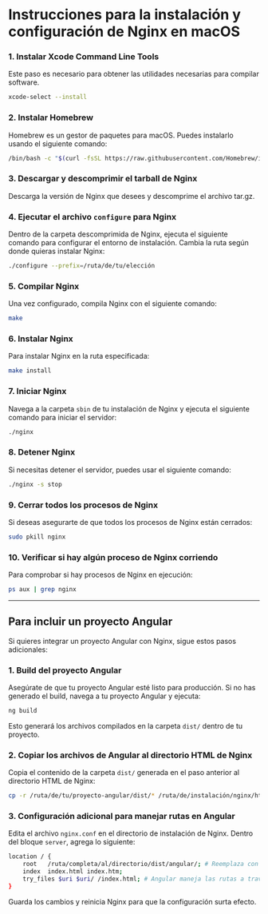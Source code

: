 
# Instrucciones para la instalación y configuración de Nginx en macOS

### 1. Instalar Xcode Command Line Tools
Este paso es necesario para obtener las utilidades necesarias para compilar software.

```bash
xcode-select --install
```

### 2. Instalar Homebrew
Homebrew es un gestor de paquetes para macOS. Puedes instalarlo usando el siguiente comando:

```bash
/bin/bash -c "$(curl -fsSL https://raw.githubusercontent.com/Homebrew/install/HEAD/install.sh)"
```

### 3. Descargar y descomprimir el tarball de Nginx
Descarga la versión de Nginx que desees y descomprime el archivo tar.gz.

### 4. Ejecutar el archivo `configure` para Nginx
Dentro de la carpeta descomprimida de Nginx, ejecuta el siguiente comando para configurar el entorno de instalación. Cambia la ruta según donde quieras instalar Nginx:

```bash
./configure --prefix=/ruta/de/tu/elección
```

### 5. Compilar Nginx
Una vez configurado, compila Nginx con el siguiente comando:

```bash
make
```

### 6. Instalar Nginx
Para instalar Nginx en la ruta especificada:

```bash
make install
```

### 7. Iniciar Nginx
Navega a la carpeta `sbin` de tu instalación de Nginx y ejecuta el siguiente comando para iniciar el servidor:

```bash
./nginx
```

### 8. Detener Nginx
Si necesitas detener el servidor, puedes usar el siguiente comando:

```bash
./nginx -s stop
```

### 9. Cerrar todos los procesos de Nginx
Si deseas asegurarte de que todos los procesos de Nginx están cerrados:

```bash
sudo pkill nginx
```

### 10. Verificar si hay algún proceso de Nginx corriendo
Para comprobar si hay procesos de Nginx en ejecución:

```bash
ps aux | grep nginx
```

---

## Para incluir un proyecto Angular

Si quieres integrar un proyecto Angular con Nginx, sigue estos pasos adicionales:

### 1. Build del proyecto Angular
Asegúrate de que tu proyecto Angular esté listo para producción. Si no has generado el build, navega a tu proyecto Angular y ejecuta:

```bash
ng build
```

Esto generará los archivos compilados en la carpeta `dist/` dentro de tu proyecto.

### 2. Copiar los archivos de Angular al directorio HTML de Nginx
Copia el contenido de la carpeta `dist/` generada en el paso anterior al directorio HTML de Nginx:

```bash
cp -r /ruta/de/tu/proyecto-angular/dist/* /ruta/de/instalación/nginx/html/
```

### 3. Configuración adicional para manejar rutas en Angular
Edita el archivo `nginx.conf` en el directorio de instalación de Nginx. Dentro del bloque `server`, agrega lo siguiente:

```bash
location / {
    root   /ruta/completa/al/directorio/dist/angular/; # Reemplaza con la ruta absoluta del directorio dist de Angular
    index  index.html index.htm;
    try_files $uri $uri/ /index.html; # Angular maneja las rutas a través del index.html
}
```

Guarda los cambios y reinicia Nginx para que la configuración surta efecto.
